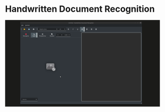 # Handwritten Document Recognition

<img src="https://github.com/harisreedhar/Handwritten-Document-Recognition/blob/main/preview/app_preview.gif" width="800">
